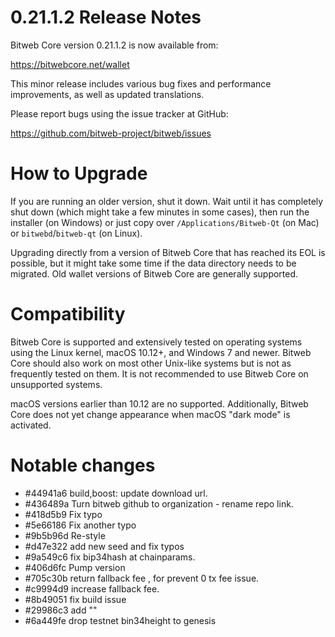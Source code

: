 0.21.1.2 Release Notes
====================

Bitweb Core version 0.21.1.2 is now available from:

  <https://bitwebcore.net/wallet>

This minor release includes various bug fixes and performance
improvements, as well as updated translations.

Please report bugs using the issue tracker at GitHub:

  <https://github.com/bitweb-project/bitweb/issues>


How to Upgrade
==============

If you are running an older version, shut it down. Wait until it has completely
shut down (which might take a few minutes in some cases), then run the
installer (on Windows) or just copy over `/Applications/Bitweb-Qt` (on Mac)
or `bitwebd`/`bitweb-qt` (on Linux).

Upgrading directly from a version of Bitweb Core that has reached its EOL is
possible, but it might take some time if the data directory needs to be migrated. Old
wallet versions of Bitweb Core are generally supported.

Compatibility
==============

Bitweb Core is supported and extensively tested on operating systems
using the Linux kernel, macOS 10.12+, and Windows 7 and newer.  Bitweb
Core should also work on most other Unix-like systems but is not as
frequently tested on them.  It is not recommended to use Bitweb Core on
unsupported systems.

macOS versions earlier than 10.12 are no supported. 
Additionally, Bitweb Core does not yet change appearance
when macOS "dark mode" is activated.

Notable changes
===============
- #44941a6 build,boost: update download url. 
- #436489a Turn bitweb github to organization - rename repo link.
- #418d5b9 Fix typo
- #5e66186 Fix another typo
- #9b5b96d Re-style
- #d47e322 add new seed and fix typos
- #9a549c6 fix bip34hash at chainparams.
- #406d6fc Pump version
- #705c30b return fallback fee , for prevent 0 tx fee issue.
- #c9994d9 increase fallback fee.
- #8b49051 fix build issue
- #29986c3 add ""
- #6a449fe drop testnet bin34height to genesis